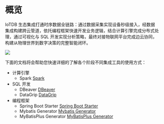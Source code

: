 <!--

    Licensed to the Apache Software Foundation (ASF) under one
    or more contributor license agreements.  See the NOTICE file
    distributed with this work for additional information
    regarding copyright ownership.  The ASF licenses this file
    to you under the Apache License, Version 2.0 (the
    "License"); you may not use this file except in compliance
    with the License.  You may obtain a copy of the License at
    
        http://www.apache.org/licenses/LICENSE-2.0
    
    Unless required by applicable law or agreed to in writing,
    software distributed under the License is distributed on an
    "AS IS" BASIS, WITHOUT WARRANTIES OR CONDITIONS OF ANY
    KIND, either express or implied.  See the License for the
    specific language governing permissions and limitations
    under the License.

-->

# 概览

IoTDB 生态集成打通时序数据全链路：通过数据采集实现设备秒级接入，经数据集成构建跨云管道，依托编程框架快速开发业务逻辑，结合计算引擎完成分布式处理，通过可视化与 SQL 开发实现分析策略，最终对接物联网平台完成边云协同，构建从物理世界到数字决策的完整智能闭环。

![](/img/eco-overview.png)

下面的文档将会帮助您快速详细的了解各个阶段不同集成工具的使用方式：

- 计算引擎
  - Spark [Spark](./Spark-IoTDB.md)
- SQL 开发
  - DBeaver [DBeaver](./DBeaver.md)
  - DataGrip  [DataGrip  ](./DataGrip.md)
- 编程框架
  - Spring Boot Starter [Spring Boot Starter](./Spring-Boot-Starter.md)
  - Mybatis Generator [Mybatis Generator](./Mybatis-Generator.md)
  - MyBatisPlus Generator [MyBatisPlus Generator](./MyBatisPlus-Generator.md) 